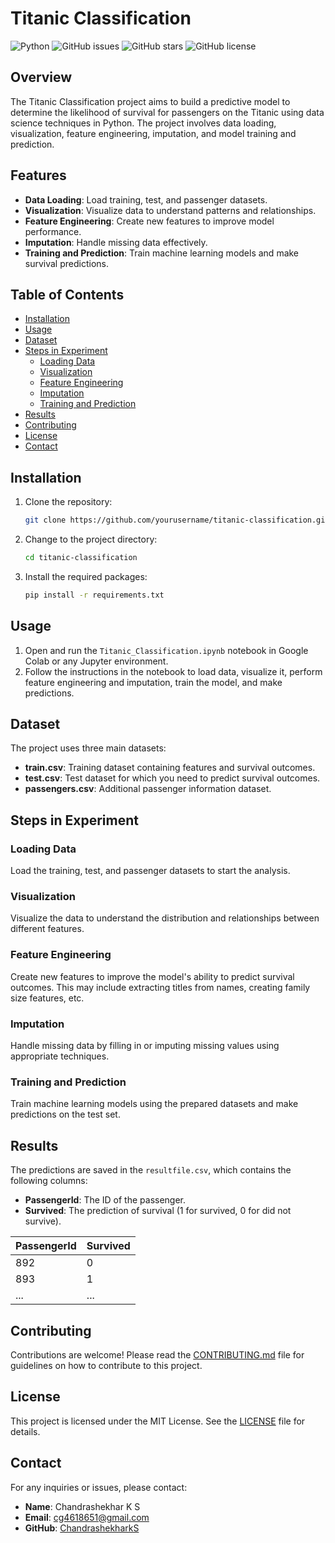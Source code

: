 # Titanic Classification

![Python](https://img.shields.io/badge/Python-3.8+-blue.svg)
![GitHub issues](https://img.shields.io/github/issues/yourusername/titanic-classification)
![GitHub stars](https://img.shields.io/github/stars/yourusername/titanic-classification)
![GitHub license](https://img.shields.io/github/license/yourusername/titanic-classification)

## Overview

The Titanic Classification project aims to build a predictive model to determine the likelihood of survival for passengers on the Titanic using data science techniques in Python. The project involves data loading, visualization, feature engineering, imputation, and model training and prediction.

## Features

- **Data Loading**: Load training, test, and passenger datasets.
- **Visualization**: Visualize data to understand patterns and relationships.
- **Feature Engineering**: Create new features to improve model performance.
- **Imputation**: Handle missing data effectively.
- **Training and Prediction**: Train machine learning models and make survival predictions.

## Table of Contents

- [Installation](#installation)
- [Usage](#usage)
- [Dataset](#dataset)
- [Steps in Experiment](#steps-in-experiment)
  - [Loading Data](#loading-data)
  - [Visualization](#visualization)
  - [Feature Engineering](#feature-engineering)
  - [Imputation](#imputation)
  - [Training and Prediction](#training-and-prediction)
- [Results](#results)
- [Contributing](#contributing)
- [License](#license)
- [Contact](#contact)

## Installation

1. Clone the repository:
    ```bash
    git clone https://github.com/yourusername/titanic-classification.git
    ```
2. Change to the project directory:
    ```bash
    cd titanic-classification
    ```
3. Install the required packages:
    ```bash
    pip install -r requirements.txt
    ```

## Usage

1. Open and run the `Titanic_Classification.ipynb` notebook in Google Colab or any Jupyter environment.
2. Follow the instructions in the notebook to load data, visualize it, perform feature engineering and imputation, train the model, and make predictions.

## Dataset

The project uses three main datasets:
- **train.csv**: Training dataset containing features and survival outcomes.
- **test.csv**: Test dataset for which you need to predict survival outcomes.
- **passengers.csv**: Additional passenger information dataset.

## Steps in Experiment

### Loading Data

Load the training, test, and passenger datasets to start the analysis.

### Visualization

Visualize the data to understand the distribution and relationships between different features.

### Feature Engineering

Create new features to improve the model's ability to predict survival outcomes. This may include extracting titles from names, creating family size features, etc.

### Imputation

Handle missing data by filling in or imputing missing values using appropriate techniques.

### Training and Prediction

Train machine learning models using the prepared datasets and make predictions on the test set.

## Results

The predictions are saved in the `resultfile.csv`, which contains the following columns:
- **PassengerId**: The ID of the passenger.
- **Survived**: The prediction of survival (1 for survived, 0 for did not survive).

| PassengerId | Survived |
|-------------|----------|
| 892         | 0        |
| 893         | 1        |
| ...         | ...      |



## Contributing

Contributions are welcome! Please read the [CONTRIBUTING.md](CONTRIBUTING.md) file for guidelines on how to contribute to this project.

## License

This project is licensed under the MIT License. See the [LICENSE](LICENSE) file for details.

## Contact

For any inquiries or issues, please contact:

- **Name**: Chandrashekhar K S
- **Email**: cg4618651@gmail.com
- **GitHub**: [ChandrashekharkS](https://github.com/ChandrashekharkS)

